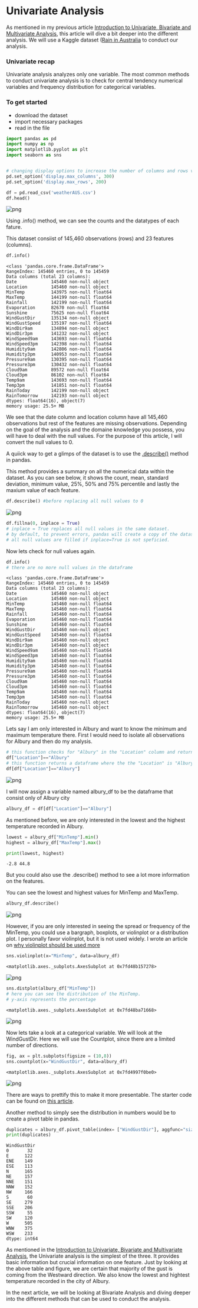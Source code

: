 # Univariate Analysis
As mentioned in my previous article [Introduction to Univariate, Bivariate and Multivariate Analysis](https://medium.com/analytics-vidhya/univariate-bivariate-and-multivariate-analysis-8b4fc3d8202c), this article will dive a bit deeper into the different analysis. We will use a Kaggle dataset ([Rain in Australia](https://www.kaggle.com/jsphyg/weather-dataset-rattle-package?select=weatherAUS.csv) to conduct our analysis. 
### Univariate recap
Univariate analysis analyzes  only one variable. The most common methods to conduct univariate analysis is to check for central tendency numerical variables and frequency distribution for categorical variables. 
### To get started
- download the dataset
- import necessary packages
- read in the file


```python
import pandas as pd
import numpy as np
import matplotlib.pyplot as plt
import seaborn as sns


# changing display options to increase the number of columns and rows viewable
pd.set_option('display.max_columns', 300)
pd.set_option('display.max_rows', 200)
```


```python
df = pd.read_csv('weatherAUS.csv')
df.head()
```




![png](Intro%20to%20Univariate%20Analysis_files/output_2_0.png)



Using .info() method, we can see the counts and the datatypes of each fature.

This dataset consiist of 145,460 observations (rows) and 23 features (columns).


```python
df.info()
```

    <class 'pandas.core.frame.DataFrame'>
    RangeIndex: 145460 entries, 0 to 145459
    Data columns (total 23 columns):
    Date             145460 non-null object
    Location         145460 non-null object
    MinTemp          143975 non-null float64
    MaxTemp          144199 non-null float64
    Rainfall         142199 non-null float64
    Evaporation      82670 non-null float64
    Sunshine         75625 non-null float64
    WindGustDir      135134 non-null object
    WindGustSpeed    135197 non-null float64
    WindDir9am       134894 non-null object
    WindDir3pm       141232 non-null object
    WindSpeed9am     143693 non-null float64
    WindSpeed3pm     142398 non-null float64
    Humidity9am      142806 non-null float64
    Humidity3pm      140953 non-null float64
    Pressure9am      130395 non-null float64
    Pressure3pm      130432 non-null float64
    Cloud9am         89572 non-null float64
    Cloud3pm         86102 non-null float64
    Temp9am          143693 non-null float64
    Temp3pm          141851 non-null float64
    RainToday        142199 non-null object
    RainTomorrow     142193 non-null object
    dtypes: float64(16), object(7)
    memory usage: 25.5+ MB


We see that the date column and location column have all 145,460 observations but rest of the features are missing observations. Depending on the goal of the analysis and the domaine knowledge you possess, you will have to deal with the null values. For the purpose of this article, I will convert the null values to 0.

A quiick way to get a glimps of the dataset is to use the [.describe()](https://pandas.pydata.org/docs/reference/api/pandas.DataFrame.describe.html) method in pandas.

This method provides a summary on all the numerical data within the dataset. 
As you can see below, it shows the count, mean, standard deviation, minimum value, 25%, 50% and 75% percentile and lastly the maxium value of each feature. 


```python
df.describe() #before replacing all null values to 0
```




![png](Intro%20to%20Univariate%20Analysis_files/output_7_0.png)




```python
df.fillna(0, inplace = True) 
# inplace = True replaces all null values in the same dataset.
# by default, to prevent errors, pandas will create a copy of the dataset where 
# all null values are filled if inplace=True is not speficied.

```

Now lets check for null values again. 


```python
df.info()
# there are no more null values in the dataframe
```

    <class 'pandas.core.frame.DataFrame'>
    RangeIndex: 145460 entries, 0 to 145459
    Data columns (total 23 columns):
    Date             145460 non-null object
    Location         145460 non-null object
    MinTemp          145460 non-null float64
    MaxTemp          145460 non-null float64
    Rainfall         145460 non-null float64
    Evaporation      145460 non-null float64
    Sunshine         145460 non-null float64
    WindGustDir      145460 non-null object
    WindGustSpeed    145460 non-null float64
    WindDir9am       145460 non-null object
    WindDir3pm       145460 non-null object
    WindSpeed9am     145460 non-null float64
    WindSpeed3pm     145460 non-null float64
    Humidity9am      145460 non-null float64
    Humidity3pm      145460 non-null float64
    Pressure9am      145460 non-null float64
    Pressure3pm      145460 non-null float64
    Cloud9am         145460 non-null float64
    Cloud3pm         145460 non-null float64
    Temp9am          145460 non-null float64
    Temp3pm          145460 non-null float64
    RainToday        145460 non-null object
    RainTomorrow     145460 non-null object
    dtypes: float64(16), object(7)
    memory usage: 25.5+ MB


Lets say I am only interested in Albury and want to know the minimum and maximum temperature there. 
First I would need to isolate all observations for Albury and then do my analysis. 


```python
# this function checks for "Albury" in the "Location" column and returns a boolean. 
df["Location"]=="Albury" 
# this function returns a dataframe where the the "Location" is "Albury". 
df[df["Location"]=="Albury"]
```




![png](Intro%20to%20Univariate%20Analysis_files/output_12_0.png)



I will now assign a variable named albury_df to be the dataframe that consist only of Albury city 


```python
albury_df = df[df["Location"]=="Albury"]
```

As mentioned before, we are only interested in the lowest and the highest temperature recorded in Albury. 


```python
lowest = albury_df["MinTemp"].min()
highest = albury_df["MaxTemp"].max()

print(lowest, highest)
```

    -2.8 44.8


But you could also use the .describe() method to see a lot more information on the features.

You can see the lowest and highest values for MinTemp and MaxTemp. 


```python
albury_df.describe()
```




![png](Intro%20to%20Univariate%20Analysis_files/output_18_0.png)



However, if you are only interested in seeing the spread or frequency of the MinTemp, you could use a bargraph, boxplots, or violinplot or a distribution plot. I personally favor violinplot, but it is not used widely. I wrote an article on [why violinplot should be used more](https://medium.com/analytics-vidhya/a-violin-is-better-f7068129a14)


```python
sns.violinplot(x="MinTemp", data=albury_df)
```




    <matplotlib.axes._subplots.AxesSubplot at 0x7fd48b157278>




![png](Intro%20to%20Univariate%20Analysis_files/output_20_1.png)



```python
sns.distplot(albury_df["MinTemp"])
# here you can see the distribution of the MinTemp.
# y-axis represents the percentage 
```




    <matplotlib.axes._subplots.AxesSubplot at 0x7fd48ba71668>




![png](Intro%20to%20Univariate%20Analysis_files/output_21_1.png)


Now lets take a look at a categorical variable. We will look at the WindGustDir. Here we will use the Countplot, since there are a limited number of directions. 


```python
fig, ax = plt.subplots(figsize = (10,8))
sns.countplot(x="WindGustDir", data=albury_df)
```




    <matplotlib.axes._subplots.AxesSubplot at 0x7fd4997f0be0>




![png](Intro%20to%20Univariate%20Analysis_files/output_23_1.png)


There are ways to prettify this to make it more presentable. The starter code can be found on [this article](https://dorjeys3.medium.com/matplotlib-quick-and-pretty-enough-to-get-you-started-5f425b55132f).

Another method to simply see the distribution in numbers would be to create a pivot table in pandas. 



```python
duplicates = albury_df.pivot_table(index= ["WindGustDir"], aggfunc="size")
print(duplicates)
```

    WindGustDir
    0       32
    E      122
    ENE    149
    ESE    113
    N      165
    NE     157
    NNE    151
    NNW    152
    NW     166
    S       60
    SE     279
    SSE    206
    SSW     55
    SW     120
    W      505
    WNW    375
    WSW    233
    dtype: int64


As mentioned in the [Introduction to Univariate, Bivariate and Multivariate Analysis](https://medium.com/analytics-vidhya/univariate-bivariate-and-multivariate-analysis-8b4fc3d8202c), the Univariate analysis is the simplest of the three. It provides basic information but crucial information on one feature. Just by looking at the above table and figure, we are certain that majority of the gust is coming from the Westward direction. We also know the lowest and hightest temperature recorded in the city of Albury. 

In the next article, we will be looking at Bivariate Analysis and diving deeper into the different methods that can be used to conduct the analysis. 


```python

```
